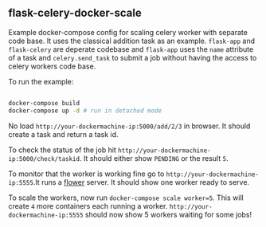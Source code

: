 ## flask-celery-docker-scale
Example docker-compose config for scaling celery worker with separate code base. It uses the classical addition task as an example. `flask-app` and `flask-celery` are deperate codebase and `flask-app` uses the `name` attribute of a task and `celery.send_task` to submit a job without having the access to celery workers code base.

To run the example:
```bash

docker-compose build
docker-compose up -d # run in detached mode

```

No load `http://your-dockermachine-ip:5000/add/2/3` in browser. It should create a task and return a task id.

To check the status of the job hit `http://your-dockermachine-ip:5000/check/taskid`. It should either show `PENDING` or the result `5`.

To monitor that the worker is working fine go to `http://your-dockermachine-ip:5555`.It runs a [flower](http://flower.readthedocs.org) server. It should show one worker ready to serve.

To scale the workers, now run `docker-compose scale worker=5`. This will create `4` more containers each running a worker. `http://your-dockermachine-ip:5555` should now show 5 workers waiting for some jobs!
